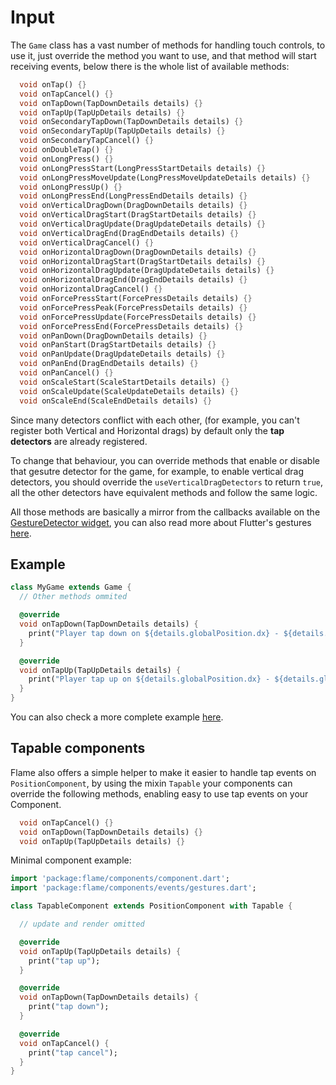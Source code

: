 # Input

The `Game` class has a vast number of methods for handling touch controls, to use it, just override the method you want to use, and that method will start receiving events, below there is the whole list of available methods:

```dart
  void onTap() {}
  void onTapCancel() {}
  void onTapDown(TapDownDetails details) {}
  void onTapUp(TapUpDetails details) {}
  void onSecondaryTapDown(TapDownDetails details) {}
  void onSecondaryTapUp(TapUpDetails details) {}
  void onSecondaryTapCancel() {}
  void onDoubleTap() {}
  void onLongPress() {}
  void onLongPressStart(LongPressStartDetails details) {}
  void onLongPressMoveUpdate(LongPressMoveUpdateDetails details) {}
  void onLongPressUp() {}
  void onLongPressEnd(LongPressEndDetails details) {}
  void onVerticalDragDown(DragDownDetails details) {}
  void onVerticalDragStart(DragStartDetails details) {}
  void onVerticalDragUpdate(DragUpdateDetails details) {}
  void onVerticalDragEnd(DragEndDetails details) {}
  void onVerticalDragCancel() {}
  void onHorizontalDragDown(DragDownDetails details) {}
  void onHorizontalDragStart(DragStartDetails details) {}
  void onHorizontalDragUpdate(DragUpdateDetails details) {}
  void onHorizontalDragEnd(DragEndDetails details) {}
  void onHorizontalDragCancel() {}
  void onForcePressStart(ForcePressDetails details) {}
  void onForcePressPeak(ForcePressDetails details) {}
  void onForcePressUpdate(ForcePressDetails details) {}
  void onForcePressEnd(ForcePressDetails details) {}
  void onPanDown(DragDownDetails details) {}
  void onPanStart(DragStartDetails details) {}
  void onPanUpdate(DragUpdateDetails details) {}
  void onPanEnd(DragEndDetails details) {}
  void onPanCancel() {}
  void onScaleStart(ScaleStartDetails details) {}
  void onScaleUpdate(ScaleUpdateDetails details) {}
  void onScaleEnd(ScaleEndDetails details) {}
```

Since many detectors conflict with each other, (for example, you can't register both Vertical and Horizontal drags) by default only the __tap detectors__ are already registered.

To change that behaviour, you can override methods that enable or disable that gesutre detector for the game, for example, to enable vertical drag detectors, you should override the `useVerticalDragDetectors` to return `true`, all the other detectors have equivalent methods and follow the same logic.

All those methods are basically a mirror from the callbacks available on the [GestureDetector widget](https://api.flutter.dev/flutter/widgets/GestureDetector-class.html), you can also read more about Flutter's gestures [here](https://api.flutter.dev/flutter/gestures/gestures-library.html).

## Example

```dart
class MyGame extends Game {
  // Other methods ommited

  @override
  void onTapDown(TapDownDetails details) {
    print("Player tap down on ${details.globalPosition.dx} - ${details.globalPosition.dy}");
  }

  @override
  void onTapUp(TapUpDetails details) {
    print("Player tap up on ${details.globalPosition.dx} - ${details.globalPosition.dy}");
  }
}
```
You can also check a more complete example [here](/doc/examples/gestures).

## Tapable components

Flame also offers a simple helper to make it easier to handle tap events on `PositionComponent`, by using the mixin `Tapable` your components can override the following methods, enabling easy to use tap events on your Component.

```dart
  void onTapCancel() {}
  void onTapDown(TapDownDetails details) {}
  void onTapUp(TapUpDetails details) {}
```

Minimal component example:

```dart
import 'package:flame/components/component.dart';
import 'package:flame/components/events/gestures.dart';

class TapableComponent extends PositionComponent with Tapable {

  // update and render omitted

  @override
  void onTapUp(TapUpDetails details) {
    print("tap up");
  }

  @override
  void onTapDown(TapDownDetails details) {
    print("tap down");
  }

  @override
  void onTapCancel() {
    print("tap cancel");
  }
}
```
